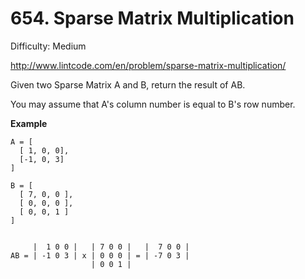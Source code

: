 # 654. Sparse Matrix Multiplication

Difficulty: Medium

http://www.lintcode.com/en/problem/sparse-matrix-multiplication/

Given two Sparse Matrix A and B, return the result of AB.

You may assume that A's column number is equal to B's row number.

**Example**
```
A = [
  [ 1, 0, 0],
  [-1, 0, 3]
]

B = [
  [ 7, 0, 0 ],
  [ 0, 0, 0 ],
  [ 0, 0, 1 ]
]


     |  1 0 0 |   | 7 0 0 |   |  7 0 0 |
AB = | -1 0 3 | x | 0 0 0 | = | -7 0 3 |
                  | 0 0 1 |
```
